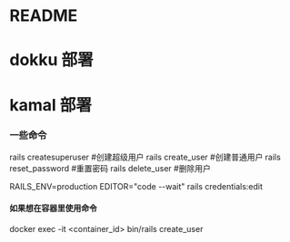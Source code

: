 # README



# dokku 部署

# kamal 部署


### 一些命令
rails createsuperuser #创建超级用户
rails create_user     #创建普通用户
rails reset_password  #重置密码
rails delete_user     #删除用户

RAILS_ENV=production EDITOR="code --wait" rails credentials:edit

#### 如果想在容器里使用命令
docker exec -it <container_id> bin/rails create_user